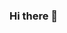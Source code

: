 ### Hi there 👋

<!--
**talinanguyen/talinanguyen** is a ✨ _special_ ✨ repository because its `README.md` (this file) appears on your GitHub profile.

Here are some ideas to get you started:

- 🔭 I’m currently working on a Cognitive Sciences major 🧠 and CS or STS double major 🤓 (undecided) 
- 🌱 I’m currently learning how to get out of my shell more and meet new people, French 🇫🇷, and how to crochet! 
- 💬 Ask me about my online clothing shop! 🛍️ I run a small business where I rehome vintage clothing :) https://depop.app.link/talisthreadz
- 📫 How to reach me: thnguy27@colby.edu and @talinawin on all socials!
- 😄 Pronouns: she/her 🎀
- ⚡ Fun fact: I am obsessed with Stitch from Lilo and Stitch, strawberries 🍓, bears 🧸, and cute bugs 🐛 
-->

